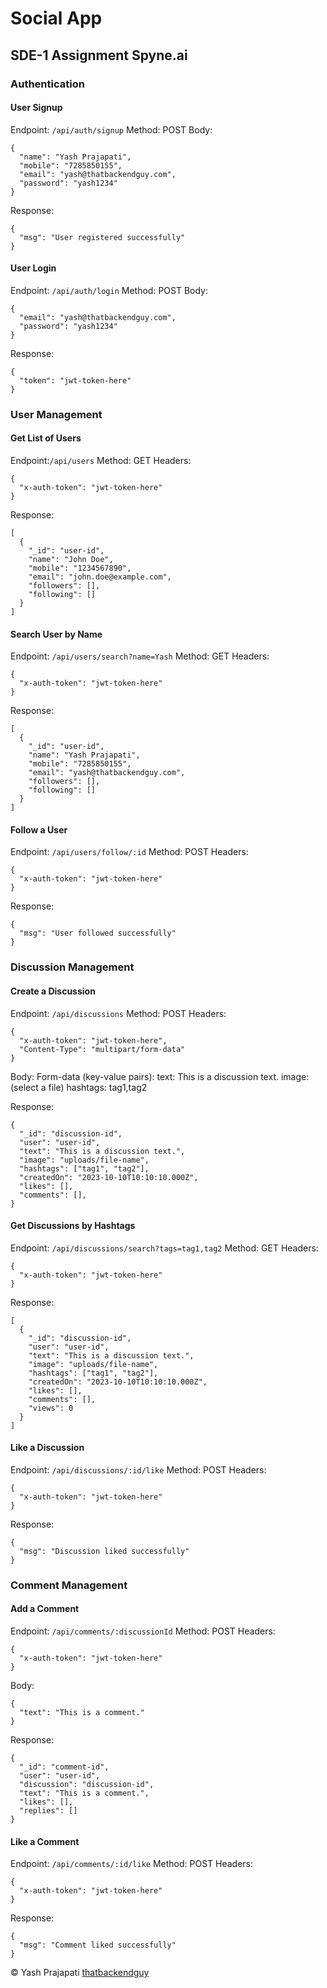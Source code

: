 # Social App
## SDE-1 Assignment Spyne.ai

### Authentication
#### User Signup
Endpoint: `/api/auth/signup`
Method: POST
Body:
```
{
  "name": "Yash Prajapati",
  "mobile": "7285850155",
  "email": "yash@thatbackendguy.com",
  "password": "yash1234"
}
```
Response:
```
{
  "msg": "User registered successfully"
}
```

#### User Login
Endpoint: `/api/auth/login`
Method: POST
Body:
```
{
  "email": "yash@thatbackendguy.com",
  "password": "yash1234"
}
```
Response:
```
{
  "token": "jwt-token-here"
}
```

### User Management
#### Get List of Users
Endpoint:`/api/users`
Method: GET
Headers:
```
{
  "x-auth-token": "jwt-token-here"
}
```
Response:
```
[
  {
    "_id": "user-id",
    "name": "John Doe",
    "mobile": "1234567890",
    "email": "john.doe@example.com",
    "followers": [],
    "following": []
  }
]
```

#### Search User by Name
Endpoint: `/api/users/search?name=Yash`
Method: GET
Headers:
```
{
  "x-auth-token": "jwt-token-here"
}
```
Response:
```
[
  {
    "_id": "user-id",
    "name": "Yash Prajapati",
    "mobile": "7285850155",
    "email": "yash@thatbackendguy.com",
    "followers": [],
    "following": []
  }
]
```

#### Follow a User
Endpoint: `/api/users/follow/:id`
Method: POST
Headers:
```
{
  "x-auth-token": "jwt-token-here"
}
```
Response:
```
{
  "msg": "User followed successfully"
}
```

### Discussion Management
#### Create a Discussion

Endpoint: `/api/discussions`
Method: POST
Headers:
```
{
  "x-auth-token": "jwt-token-here",
  "Content-Type": "multipart/form-data"
}
```
Body:
Form-data (key-value pairs):
text: This is a discussion text.
image: (select a file)
hashtags: tag1,tag2

Response:
```
{
  "_id": "discussion-id",
  "user": "user-id",
  "text": "This is a discussion text.",
  "image": "uploads/file-name",
  "hashtags": ["tag1", "tag2"],
  "createdOn": "2023-10-10T10:10:10.000Z",
  "likes": [],
  "comments": [],
}
```

#### Get Discussions by Hashtags
Endpoint: `/api/discussions/search?tags=tag1,tag2`
Method: GET
Headers:
```
{
  "x-auth-token": "jwt-token-here"
}
```
Response:
```
[
  {
    "_id": "discussion-id",
    "user": "user-id",
    "text": "This is a discussion text.",
    "image": "uploads/file-name",
    "hashtags": ["tag1", "tag2"],
    "createdOn": "2023-10-10T10:10:10.000Z",
    "likes": [],
    "comments": [],
    "views": 0
  }
]
```

#### Like a Discussion
Endpoint: `/api/discussions/:id/like`
Method: POST
Headers:
```
{
  "x-auth-token": "jwt-token-here"
}
```
Response:
```
{
  "msg": "Discussion liked successfully"
}
```

### Comment Management
#### Add a Comment
Endpoint: `/api/comments/:discussionId`
Method: POST
Headers:
```
{
  "x-auth-token": "jwt-token-here"
}
```
Body:
```
{
  "text": "This is a comment."
}
```
Response:
```
{
  "_id": "comment-id",
  "user": "user-id",
  "discussion": "discussion-id",
  "text": "This is a comment.",
  "likes": [],
  "replies": []
}
```

#### Like a Comment
Endpoint: `/api/comments/:id/like`
Method: POST
Headers:
```
{
  "x-auth-token": "jwt-token-here"
}
```
Response:
```
{
  "msg": "Comment liked successfully"
}
```

© Yash Prajapati [thatbackendguy](https://www.thatbackendguy.com/about-me)